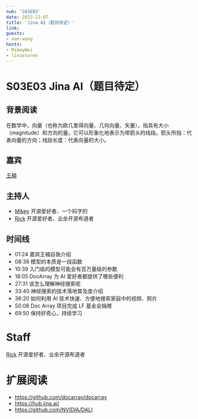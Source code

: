 ```yaml
---
num: 'S03E03'
date: 2022-12-07
title: 'Jina AI（题目待定）'
link: 
guests:
- nan-wang
hosts:
- MikeyWei
- linuxsuren
---
```


# S03E03 Jina AI（题目待定）

## 背景阅读
在数学中，向量（也称为欧几里得向量、几何向量、矢量），指具有大小（magnitude）和方向的量。它可以形象化地表示为带箭头的线段。箭头所指：代表向量的方向；线段长度：代表向量的大小。

## 嘉宾
[王楠](https://github.com/nan-wang)

## 主持人
- [Mikey](https://github.com/MikeyWei) 开源爱好者、一个码字的
- [Rick](https://github.com/linuxsuren) 开源爱好者、业余开源布道者

## 时间线
* 01:24 嘉宾王楠自我介绍
* 08:38 模型的本质是一段函数
* 10:39 入门级的模型可能会有百万量级的参数
* 18:05 DocArray 为 AI 爱好者都提供了哪些便利
* 27:31 该怎么理解神经搜索呢
* 33:40 神经搜索的技术落地普及度介绍
* 36:20 如何利用 AI 技术快速、方便地搜索家庭中的视频、照片
* 50:08 Doc Array 项目完成 LF 基金会捐赠
* 69:50 保持好奇心，持续学习

# Staff
[Rick](https://github.com/linuxsuren) 开源爱好者、业余开源布道者

# 扩展阅读
* https://github.com/docarray/docarray
* https://hub.jina.ai/
* https://github.com/NVIDIA/DALI

